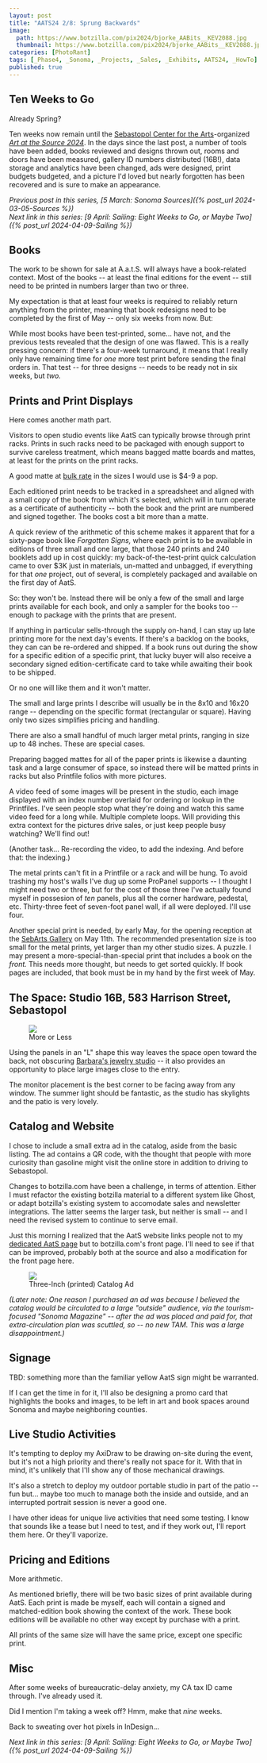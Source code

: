```yaml
---
layout: post
title: "AATS24 2/8: Sprung Backwards"
image:
  path: https://www.botzilla.com/pix2024/bjorke_AABits__KEV2088.jpg
  thumbnail: https://www.botzilla.com/pix2024/bjorke_AABits__KEV2088.jpg
categories: [PhotoRant]
tags: [_Phase4, _Sonoma, _Projects, _Sales, _Exhibits, AATS24, _HowTo]
published: true
---
```


## Ten Weeks to Go

Already Spring?

Ten weeks now remain until the [Sebastopol Center for the Arts](https://www.sebarts.org/)-organized [_Art at the Source 2024_](https://www.artatthesource.org/). In the days since the last post, a number of tools have been added, books reviewed and designs thrown out, rooms and doors have been measured, gallery ID numbers distributed (16B!), data storage and analytics have been changed, ads were designed, print budgets budgeted, and a picture I'd loved but nearly forgotten has been recovered and is sure to make an appearance.

<!--more-->

_Previous post in this series, [5 March: Sonoma Sources]({% post_url 2024-03-05-Sources %})_<br/>_Next link in this series: [9 April: Sailing: Eight Weeks to Go, or Maybe Two]({% post_url 2024-04-09-Sailing %})_

## Books

The work to be shown for sale at A.a.t.S. will always have a book-related context. Most of the books -- at least the final editions for the event -- still need to be printed in numbers larger than two or three.

My expectation is that at least four weeks is required to reliably return anything from the printer, meaning that book redesigns need to be completed by the first of May -- only six weeks from now. But:

While most books have been test-printed, some... have not, and the previous tests revealed that the design of one was flawed. This is a really pressing concern: if there's a four-week turnaround, it means that I really only have remaining time for _one_ more test print before sending the final orders in. That test -- for three designs -- needs to be ready not in six weeks, but _two._

## Prints and Print Displays

Here comes another math part.

Visitors to open studio events like AatS can typically browse through print racks. Prints in such racks need to be packaged with enough support  to survive careless treatment, which means bagged matte boards and mattes, at least for the prints on the print racks.

A good matte at [bulk rate](https://www.redimat.com/) in the sizes I would use is $4-9 a pop.

Each editioned print needs to be tracked in a spreadsheet and aligned with a small copy of the book from which it's selected, which will in turn operate as a certificate of authenticity -- both the book and the print are numbered and signed together. The books cost a bit more than a matte.

A quick review of the arithmetic of this scheme makes it apparent that for a sixty-page book like _Forgotten Signs,_ where each print is to be available in editions of three small and one large, that those 240 prints and 240 booklets add up in cost quickly: my back-of-the-test-print quick calculation came to over $3K just in materials, un-matted and unbagged, if everything for that _one_ project, out of several, is completely packaged and available on the first day of AatS.

So: they won't be. Instead there will be only a few of the small and large prints available for each book, and only a sampler for the books too -- enough to package with the prints that are present.

If anything in particular sells-through the supply on-hand, I can stay up late printing more for the next day's events. If there's a backlog on the books, they can can be re-ordered and shipped. If a book runs out during the show for a specific edition of a specific print, that lucky buyer will also receive a secondary signed edition-certificate card to take while awaiting their book to be shipped.

Or no one will like them and it won't matter.

The small and large prints I describe will usually be in the 8x10 and 16x20 range -- depending on the specific format (rectangular or square). Having only two sizes simplifies pricing and handling.

There are also a small handful of much larger metal prints, ranging in size up to 48 inches. These are special cases.

Preparing bagged mattes for all of the paper prints is likewise a daunting task and a large consumer of space, so instead there will be matted prints in racks but also Printfile folios with more pictures.

A video feed of some images will be present in the studio, each image displayed with an index number overlaid for ordering or lookup in the Printfiles. I've seen people stop what they're doing and watch this same video feed for a long while. Multiple complete loops. Will providing this extra context for the pictures drive sales, or just keep people busy watching? We'll find out!

(Another task... Re-recording the video, to add the indexing. And before that: the indexing.)

The metal prints can't fit in a Printfile or a rack and will be hung. To avoid trashing my host's walls I've dug up some ProPanel supports -- I thought I might need two or three, but for the cost of those three I've actually found myself in possesion of _ten_ panels, plus all the corner hardware, pedestal, etc. Thirty-three feet of seven-foot panel wall, if all were deployed. I'll use four.

Another special print is needed, by early May, for the opening reception at the [SebArts Gallery](https://www.sebarts.org/) on May 11th. The recommended presentation size is too small for the metal prints, yet larger than my other studio sizes. A puzzle. I may present a more-special-than-special print that includes a book on the _front._ This needs more thought, but needs to get sorted quickly. If book pages are included, that book must be in my hand by the first week of May.

## The Space: Studio 16B, 583 Harrison Street, Sebastopol

<figure class="align-center">
<img src="https://www.botzilla.com/pix2024/AatS-Sketch-Plan.jpg">
<figcaption>More or Less</figcaption>
</figure>

Using the panels in an "L" shape this way leaves the space open toward the back, not obscuring [Barbara's jewelry studio](https://www.instagram.com/barbaraharris_designs/) -- it also provides an opportunity to place large images close to the entry.

The monitor placement is the best corner to be facing away from any window. The summer light should be fantastic, as the studio has skylights and the patio is very lovely.

## Catalog and Website

I chose to include a small extra ad in the catalog, aside from the basic listing. The ad contains a QR code, with the thought that people with more curiosity than gasoline might visit the online store in addition to driving to Sebastopol.

Changes to botzilla.com have been a challenge, in terms of attention. Either I must refactor the existing botzilla material to a different system like Ghost, or adapt botzilla's existing system to accomodate sales and newsletter integrations. The latter seems the larger task, but neither is small -- and I need the revised system to continue to serve email.

Just this morning I realized that the AatS website links people not to my [dedicated AatS page](https://botzilla.com/aats/) but to botzilla.com's front page. I'll need to see if that can be improved, probably both at the source and also a modification for the front page here.

<figure class="align-center">
<img src="https://www.botzilla.com/pix2024/Bjorke-AatS-BizCard-sRGB-web.jpg">
<figcaption>Three-Inch (printed) Catalog Ad</figcaption>
</figure>

_(Later note: One reason I purchased an ad was because I believed the catalog would be circulated to a large "outside" audience, via the tourism-focused "Sonoma Magazine" -- after the ad was placed and paid for, that extra-circulation plan was scuttled, so -- no new TAM. This was a large disappointment.)_

## Signage

TBD: something more than the familiar yellow AatS sign might be warranted.

If I can get the time in for it, I'll also be designing a promo card that highlights the books and images, to be left in art and book spaces around Sonoma and maybe neighboring counties.

## Live Studio Activities

It's tempting to deploy my AxiDraw to be drawing on-site during the event, but it's not a high priority and there's really not space for it. With that in mind, it's unlikely that I'll show any of those mechanical drawings.

It's also a stretch to deploy my outdoor portable studio in part of the patio -- fun but... maybe too much to manage both the inside and outside, and an interrupted portrait session is never a good one.

I have other ideas for unique live activities that need some testing. I know that sounds like a tease but I need to test, and if they work out, I'll report them here. Or they'll vaporize.

## Pricing and Editions

More arithmetic.

As mentioned briefly, there will be two basic sizes of print available during AatS. Each print is made be myself, each will contain a signed and matched-edition book showing the context of the work. These book editions will be available no other way except by purchase with a print.

All prints of the same size will have the same price, except one specific print.

## Misc

After some weeks of bureaucratic-delay anxiety, my CA tax ID came through. I've already used it.

Did I mention I'm taking a week off? Hmm, make that _nine_ weeks.

Back to sweating over hot pixels in InDesign...

_Next link in this series: [9 April: Sailing: Eight Weeks to Go, or Maybe Two]({% post_url 2024-04-09-Sailing %})_
